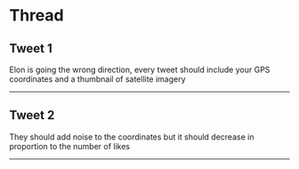 # Thread

## Tweet 1

Elon is going the wrong direction, every tweet should include your GPS coordinates and a thumbnail of satellite imagery

---

## Tweet 2

They should add noise to the coordinates but it should decrease in proportion to the number of likes

---

